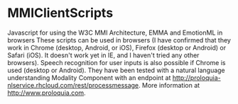 # MMIClientScripts
Javascript for using the W3C MMI Architecture, EMMA and EmotionML in browsers
These scripts can be used in browsers (I have confirmed that they work in 
Chrome (desktop, Android, or iOS), Firefox (desktop or Android) or Safari (iOS). It doesn't work
yet in IE, and I haven't tried any other browsers). 
Speech recognition for user inputs is also possible if Chrome is used (desktop or Android).
They have been tested with a natural language understanding Modality Component with an endpoint at 
http://proloquia-nlservice.rhcloud.com/rest/processmessage.
More information at http://www.proloquia.com.
